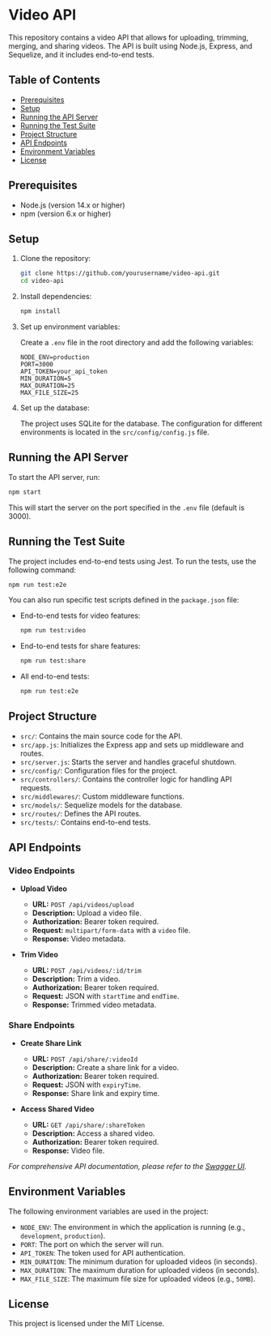 # Video API

This repository contains a video API that allows for uploading, trimming, merging, and sharing videos. The API is built using Node.js, Express, and Sequelize, and it includes end-to-end tests.

## Table of Contents

- [Prerequisites](#prerequisites)
- [Setup](#setup)
- [Running the API Server](#running-the-api-server)
- [Running the Test Suite](#running-the-test-suite)
- [Project Structure](#project-structure)
- [API Endpoints](#api-endpoints)
- [Environment Variables](#environment-variables)
- [License](#license)

## Prerequisites

- Node.js (version 14.x or higher)
- npm (version 6.x or higher)

## Setup

1. Clone the repository:

    ```sh
    git clone https://github.com/yourusername/video-api.git
    cd video-api
    ```

2. Install dependencies:

    ```sh
    npm install
    ```

3. Set up environment variables:

    Create a `.env` file in the root directory and add the following variables:

    ```env
    NODE_ENV=production
    PORT=3000
    API_TOKEN=your_api_token
    MIN_DURATION=5
    MAX_DURATION=25
    MAX_FILE_SIZE=25
    ```

4. Set up the database:

    The project uses SQLite for the database. The configuration for different environments is located in the `src/config/config.js` file.

## Running the API Server

To start the API server, run:

```sh
npm start
```

This will start the server on the port specified in the `.env` file (default is 3000).

## Running the Test Suite

The project includes end-to-end tests using Jest. To run the tests, use the following command:

```sh
npm run test:e2e
```

You can also run specific test scripts defined in the `package.json` file:

- End-to-end tests for video features:

    ```sh
    npm run test:video
    ```

- End-to-end tests for share features:

    ```sh
    npm run test:share
    ```

- All end-to-end tests:

    ```sh
    npm run test:e2e
    ```

## Project Structure

- `src/`: Contains the main source code for the API.
- `src/app.js`: Initializes the Express app and sets up middleware and routes.
- `src/server.js`: Starts the server and handles graceful shutdown.
- `src/config/`: Configuration files for the project.
- `src/controllers/`: Contains the controller logic for handling API requests.
- `src/middlewares/`: Custom middleware functions.
- `src/models/`: Sequelize models for the database.
- `src/routes/`: Defines the API routes.
- `src/tests/`: Contains end-to-end tests.

## API Endpoints

### Video Endpoints

- **Upload Video**
  - **URL:** `POST /api/videos/upload`
  - **Description:** Upload a video file.
  - **Authorization:** Bearer token required.
  - **Request:** `multipart/form-data` with a `video` file.
  - **Response:** Video metadata.

- **Trim Video**
  - **URL:** `POST /api/videos/:id/trim`
  - **Description:** Trim a video.
  - **Authorization:** Bearer token required.
  - **Request:** JSON with `startTime` and `endTime`.
  - **Response:** Trimmed video metadata.

### Share Endpoints

- **Create Share Link**
  - **URL:** `POST /api/share/:videoId`
  - **Description:** Create a share link for a video.
  - **Authorization:** Bearer token required.
  - **Request:** JSON with `expiryTime`.
  - **Response:** Share link and expiry time.

- **Access Shared Video**
  - **URL:** `GET /api/share/:shareToken`
  - **Description:** Access a shared video.
  - **Authorization:** Bearer token required.
  - **Response:** Video file.

_For comprehensive API documentation, please refer to the [Swagger UI](http://localhost:3000/api-docs)._

## Environment Variables

The following environment variables are used in the project:

- `NODE_ENV`: The environment in which the application is running (e.g., `development`, `production`).
- `PORT`: The port on which the server will run.
- `API_TOKEN`: The token used for API authentication.
- `MIN_DURATION`: The minimum duration for uploaded videos (in seconds).
- `MAX_DURATION`: The maximum duration for uploaded videos (in seconds).
- `MAX_FILE_SIZE`: The maximum file size for uploaded videos (e.g., `50MB`).

## License

This project is licensed under the MIT License.